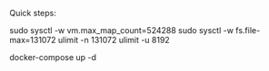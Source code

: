 Quick steps:

sudo sysctl -w vm.max_map_count=524288
sudo sysctl -w fs.file-max=131072
ulimit -n 131072
ulimit -u 8192

docker-compose up -d
